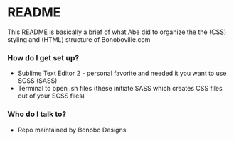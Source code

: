 # README #

This README is basically a brief of what Abe did to organize the the (CSS) styling and (HTML) structure of Bonoboville.com

### How do I get set up? ###

* Sublime Text Editor 2 - personal favorite and needed it you want to use SCSS (SASS)
* Terminal to open .sh files (these initiate SASS which creates CSS files out of your SCSS files)

### Who do I talk to? ###

* Repo maintained by Bonobo Designs.